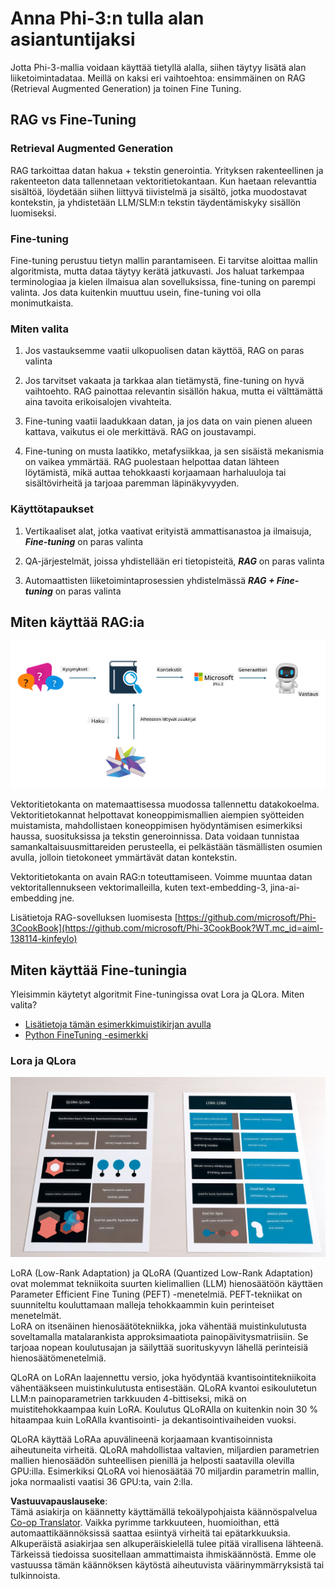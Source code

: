 <!--
CO_OP_TRANSLATOR_METADATA:
{
  "original_hash": "743d7e9cb9c4e8ea642d77bee657a7fa",
  "translation_date": "2025-07-17T09:58:07+00:00",
  "source_file": "md/03.FineTuning/LetPhi3gotoIndustriy.md",
  "language_code": "fi"
}
-->
# **Anna Phi-3:n tulla alan asiantuntijaksi**

Jotta Phi-3-mallia voidaan käyttää tietyllä alalla, siihen täytyy lisätä alan liiketoimintadataa. Meillä on kaksi eri vaihtoehtoa: ensimmäinen on RAG (Retrieval Augmented Generation) ja toinen Fine Tuning.

## **RAG vs Fine-Tuning**

### **Retrieval Augmented Generation**

RAG tarkoittaa datan hakua + tekstin generointia. Yrityksen rakenteellinen ja rakenteeton data tallennetaan vektoritietokantaan. Kun haetaan relevanttia sisältöä, löydetään siihen liittyvä tiivistelmä ja sisältö, jotka muodostavat kontekstin, ja yhdistetään LLM/SLM:n tekstin täydentämiskyky sisällön luomiseksi.

### **Fine-tuning**

Fine-tuning perustuu tietyn mallin parantamiseen. Ei tarvitse aloittaa mallin algoritmista, mutta dataa täytyy kerätä jatkuvasti. Jos haluat tarkempaa terminologiaa ja kielen ilmaisua alan sovelluksissa, fine-tuning on parempi valinta. Jos data kuitenkin muuttuu usein, fine-tuning voi olla monimutkaista.

### **Miten valita**

1. Jos vastauksemme vaatii ulkopuolisen datan käyttöä, RAG on paras valinta

2. Jos tarvitset vakaata ja tarkkaa alan tietämystä, fine-tuning on hyvä vaihtoehto. RAG painottaa relevantin sisällön hakua, mutta ei välttämättä aina tavoita erikoisalojen vivahteita.

3. Fine-tuning vaatii laadukkaan datan, ja jos data on vain pienen alueen kattava, vaikutus ei ole merkittävä. RAG on joustavampi.

4. Fine-tuning on musta laatikko, metafysiikkaa, ja sen sisäistä mekanismia on vaikea ymmärtää. RAG puolestaan helpottaa datan lähteen löytämistä, mikä auttaa tehokkaasti korjaamaan harhaluuloja tai sisältövirheitä ja tarjoaa paremman läpinäkyvyyden.

### **Käyttötapaukset**

1. Vertikaaliset alat, jotka vaativat erityistä ammattisanastoa ja ilmaisuja, ***Fine-tuning*** on paras valinta

2. QA-järjestelmät, joissa yhdistellään eri tietopisteitä, ***RAG*** on paras valinta

3. Automaattisten liiketoimintaprosessien yhdistelmässä ***RAG + Fine-tuning*** on paras valinta

## **Miten käyttää RAG:ia**

![rag](../../../../translated_images/rag.2014adc59e6f6007bafac13e800a6cbc3e297fbb9903efe20a93129bd13987e9.fi.png)

Vektoritietokanta on matemaattisessa muodossa tallennettu datakokoelma. Vektoritietokannat helpottavat koneoppimismallien aiempien syötteiden muistamista, mahdollistaen koneoppimisen hyödyntämisen esimerkiksi haussa, suosituksissa ja tekstin generoinnissa. Data voidaan tunnistaa samankaltaisuusmittareiden perusteella, ei pelkästään täsmällisten osumien avulla, jolloin tietokoneet ymmärtävät datan kontekstin.

Vektoritietokanta on avain RAG:n toteuttamiseen. Voimme muuntaa datan vektoritallennukseen vektorimalleilla, kuten text-embedding-3, jina-ai-embedding jne.

Lisätietoja RAG-sovelluksen luomisesta [https://github.com/microsoft/Phi-3CookBook](https://github.com/microsoft/Phi-3CookBook?WT.mc_id=aiml-138114-kinfeylo) 

## **Miten käyttää Fine-tuningia**

Yleisimmin käytetyt algoritmit Fine-tuningissa ovat Lora ja QLora. Miten valita?
- [Lisätietoja tämän esimerkkimuistikirjan avulla](../../../../code/04.Finetuning/Phi_3_Inference_Finetuning.ipynb)
- [Python FineTuning -esimerkki](../../../../code/04.Finetuning/FineTrainingScript.py)

### **Lora ja QLora**

![lora](../../../../translated_images/qlora.e6446c988ee04ca08807488bb7d9e2c0ea7ef4af9d000fc6d13032b4ac2de18d.fi.png)

LoRA (Low-Rank Adaptation) ja QLoRA (Quantized Low-Rank Adaptation) ovat molemmat tekniikoita suurten kielimallien (LLM) hienosäätöön käyttäen Parameter Efficient Fine Tuning (PEFT) -menetelmiä. PEFT-tekniikat on suunniteltu kouluttamaan malleja tehokkaammin kuin perinteiset menetelmät.  
LoRA on itsenäinen hienosäätötekniikka, joka vähentää muistinkulutusta soveltamalla matalarankista approksimaatiota painopäivitysmatriisiin. Se tarjoaa nopean koulutusajan ja säilyttää suorituskyvyn lähellä perinteisiä hienosäätömenetelmiä.

QLoRA on LoRAn laajennettu versio, joka hyödyntää kvantisointitekniikoita vähentääkseen muistinkulutusta entisestään. QLoRA kvantoi esikoulutetun LLM:n painoparametrien tarkkuuden 4-bittiseksi, mikä on muistitehokkaampaa kuin LoRA. Koulutus QLoRAlla on kuitenkin noin 30 % hitaampaa kuin LoRAlla kvantisointi- ja dekantisointivaiheiden vuoksi.

QLoRA käyttää LoRAa apuvälineenä korjaamaan kvantisoinnista aiheutuneita virheitä. QLoRA mahdollistaa valtavien, miljardien parametrien mallien hienosäädön suhteellisen pienillä ja helposti saatavilla olevilla GPU:illa. Esimerkiksi QLoRA voi hienosäätää 70 miljardin parametrin mallin, joka normaalisti vaatisi 36 GPU:ta, vain 2:lla.

**Vastuuvapauslauseke**:  
Tämä asiakirja on käännetty käyttämällä tekoälypohjaista käännöspalvelua [Co-op Translator](https://github.com/Azure/co-op-translator). Vaikka pyrimme tarkkuuteen, huomioithan, että automaattikäännöksissä saattaa esiintyä virheitä tai epätarkkuuksia. Alkuperäistä asiakirjaa sen alkuperäiskielellä tulee pitää virallisena lähteenä. Tärkeissä tiedoissa suositellaan ammattimaista ihmiskäännöstä. Emme ole vastuussa tämän käännöksen käytöstä aiheutuvista väärinymmärryksistä tai tulkinnoista.